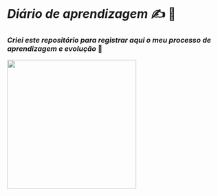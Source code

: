 # *Diário de aprendizagem* :writing_hand: :book:

###  *Criei este repositório para registrar aqui o meu processo de aprendizagem e evolução* :rocket:



<img src="https://github.com/user-attachments/assets/1131837a-1c6a-48c4-8785-3a8160e7e446" width="300px"  >
  <p align="left">


